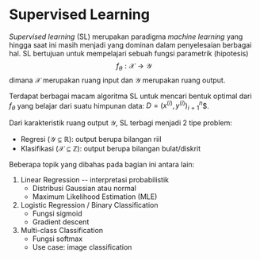 # Supervised Learning

*Supervised learning* (SL) merupakan paradigma *machine learning* yang hingga saat ini masih menjadi yang dominan dalam penyelesaian berbagai hal. 
SL bertujuan untuk mempelajari sebuah fungsi parametrik (hipotesis)
$$
f_\theta : \mathcal{X} \rightarrow \mathcal{Y}
$$
dimana $\mathcal{X}$ merupakan ruang input dan $\mathcal{Y}$ merupakan ruang output.

Terdapat berbagai macam algoritma SL untuk mencari bentuk optimal dari $f_\theta$ yang belajar dari suatu himpunan data: $D = (x^{(i)}, y^{(i)})_{i=1}^n$$.

Dari karakteristik ruang output $\mathcal{Y}$, SL terbagi menjadi 2 tipe problem:
- Regresi ($\mathcal{Y} \subseteq \mathbb{R}$): output berupa bilangan riil
- Klasifikasi ($\mathcal{X} \subseteq \mathbb{Z}$): output berupa bilangan bulat/diskrit

Beberapa topik yang dibahas pada bagian ini antara lain:

1. Linear Regression -- interpretasi probabilistik
    - Distribusi Gaussian atau normal
    - Maximum Likelihood Estimation (MLE)
2. Logistic Regression / Binary Classification
    - Fungsi sigmoid
    - Gradient descent
3. Multi-class Classification
    - Fungsi softmax
    - Use case: image classification